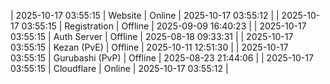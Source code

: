 | 2025-10-17 03:55:15 | Website | Online | 2025-10-17 03:55:12 |
| 2025-10-17 03:55:15 | Registration | Offline | 2025-09-09 16:40:23 |
| 2025-10-17 03:55:15 | Auth Server | Offline | 2025-08-18 09:33:31 |
| 2025-10-17 03:55:15 | Kezan (PvE) | Offline | 2025-10-11 12:51:30 |
| 2025-10-17 03:55:15 | Gurubashi (PvP) | Offline | 2025-08-23 21:44:06 |
| 2025-10-17 03:55:15 | Cloudflare | Online | 2025-10-17 03:55:12 |
